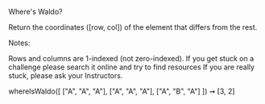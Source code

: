 Where's Waldo?
 
Return the coordinates ([row, col]) of the element that differs from the rest.

Notes:

Rows and columns are 1-indexed (not zero-indexed).
If you get stuck on a challenge please search it online and try to find resources
If you are really stuck, please ask your Instructors.


whereIsWaldo([
  ["A", "A", "A"],
  ["A", "A", "A"],
  ["A", "B", "A"]
]) ➞ [3, 2]
